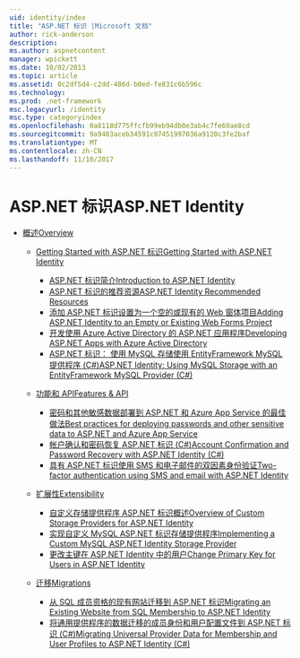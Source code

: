 ```yaml
---
uid: identity/index
title: "ASP.NET 标识 |Microsoft 文档"
author: rick-anderson
description: 
ms.author: aspnetcontent
manager: wpickett
ms.date: 10/02/2013
ms.topic: article
ms.assetid: 0c2df5d4-c2dd-486d-b0ed-fe831c6b596c
ms.technology: 
ms.prod: .net-framework
msc.legacyurl: /identity
msc.type: categoryindex
ms.openlocfilehash: 0a8118d775ffcfb99eb94db0e3ab4c7fe69ae8cd
ms.sourcegitcommit: 9a9483aceb34591c97451997036a9120c3fe2baf
ms.translationtype: MT
ms.contentlocale: zh-CN
ms.lasthandoff: 11/10/2017
---
```

<a name="aspnet-identity"></a><span data-ttu-id="c9a76-102">ASP.NET 标识</span><span class="sxs-lookup"><span data-stu-id="c9a76-102">ASP.NET Identity</span></span>
====================
- [<span data-ttu-id="c9a76-103">概述</span><span class="sxs-lookup"><span data-stu-id="c9a76-103">Overview</span></span>](overview/index.md)

    - [<span data-ttu-id="c9a76-104">Getting Started with ASP.NET 标识</span><span class="sxs-lookup"><span data-stu-id="c9a76-104">Getting Started with ASP.NET Identity</span></span>](overview/getting-started/index.md)

        - [<span data-ttu-id="c9a76-105">ASP.NET 标识简介</span><span class="sxs-lookup"><span data-stu-id="c9a76-105">Introduction to ASP.NET Identity</span></span>](overview/getting-started/introduction-to-aspnet-identity.md)
        - [<span data-ttu-id="c9a76-106">ASP.NET 标识的推荐资源</span><span class="sxs-lookup"><span data-stu-id="c9a76-106">ASP.NET Identity Recommended Resources</span></span>](overview/getting-started/aspnet-identity-recommended-resources.md)
        - [<span data-ttu-id="c9a76-107">添加 ASP.NET 标识设置为一个空的或现有的 Web 窗体项目</span><span class="sxs-lookup"><span data-stu-id="c9a76-107">Adding ASP.NET Identity to an Empty or Existing Web Forms Project</span></span>](overview/getting-started/adding-aspnet-identity-to-an-empty-or-existing-web-forms-project.md)
        - [<span data-ttu-id="c9a76-108">开发使用 Azure Active Directory 的 ASP.NET 应用程序</span><span class="sxs-lookup"><span data-stu-id="c9a76-108">Developing ASP.NET Apps with Azure Active Directory</span></span>](overview/getting-started/developing-aspnet-apps-with-windows-azure-active-directory.md)
        - [<span data-ttu-id="c9a76-109">ASP.NET 标识： 使用 MySQL 存储使用 EntityFramework MySQL 提供程序 (C#)</span><span class="sxs-lookup"><span data-stu-id="c9a76-109">ASP.NET Identity: Using MySQL Storage with an EntityFramework MySQL Provider (C#)</span></span>](overview/getting-started/aspnet-identity-using-mysql-storage-with-an-entityframework-mysql-provider.md)
    - [<span data-ttu-id="c9a76-110">功能和 API</span><span class="sxs-lookup"><span data-stu-id="c9a76-110">Features & API</span></span>](overview/features-api/index.md)

        - [<span data-ttu-id="c9a76-111">密码和其他敏感数据部署到 ASP.NET 和 Azure App Service 的最佳做法</span><span class="sxs-lookup"><span data-stu-id="c9a76-111">Best practices for deploying passwords and other sensitive data to ASP.NET and Azure App Service</span></span>](overview/features-api/best-practices-for-deploying-passwords-and-other-sensitive-data-to-aspnet-and-azure.md)
        - [<span data-ttu-id="c9a76-112">帐户确认和密码恢复 ASP.NET 标识 (C#)</span><span class="sxs-lookup"><span data-stu-id="c9a76-112">Account Confirmation and Password Recovery with ASP.NET Identity (C#)</span></span>](overview/features-api/account-confirmation-and-password-recovery-with-aspnet-identity.md)
        - [<span data-ttu-id="c9a76-113">具有 ASP.NET 标识使用 SMS 和电子邮件的双因素身份验证</span><span class="sxs-lookup"><span data-stu-id="c9a76-113">Two-factor authentication using SMS and email with ASP.NET Identity</span></span>](overview/features-api/two-factor-authentication-using-sms-and-email-with-aspnet-identity.md)
    - [<span data-ttu-id="c9a76-114">扩展性</span><span class="sxs-lookup"><span data-stu-id="c9a76-114">Extensibility</span></span>](overview/extensibility/index.md)

        - [<span data-ttu-id="c9a76-115">自定义存储提供程序 ASP.NET 标识概述</span><span class="sxs-lookup"><span data-stu-id="c9a76-115">Overview of Custom Storage Providers for ASP.NET Identity</span></span>](overview/extensibility/overview-of-custom-storage-providers-for-aspnet-identity.md)
        - [<span data-ttu-id="c9a76-116">实现自定义 MySQL ASP.NET 标识存储提供程序</span><span class="sxs-lookup"><span data-stu-id="c9a76-116">Implementing a Custom MySQL ASP.NET Identity Storage Provider</span></span>](overview/extensibility/implementing-a-custom-mysql-aspnet-identity-storage-provider.md)
        - [<span data-ttu-id="c9a76-117">更改主键在 ASP.NET Identity 中的用户</span><span class="sxs-lookup"><span data-stu-id="c9a76-117">Change Primary Key for Users in ASP.NET Identity</span></span>](overview/extensibility/change-primary-key-for-users-in-aspnet-identity.md)
    - [<span data-ttu-id="c9a76-118">迁移</span><span class="sxs-lookup"><span data-stu-id="c9a76-118">Migrations</span></span>](overview/migrations/index.md)

        - [<span data-ttu-id="c9a76-119">从 SQL 成员资格的现有网站迁移到 ASP.NET 标识</span><span class="sxs-lookup"><span data-stu-id="c9a76-119">Migrating an Existing Website from SQL Membership to ASP.NET Identity</span></span>](overview/migrations/migrating-an-existing-website-from-sql-membership-to-aspnet-identity.md)
        - [<span data-ttu-id="c9a76-120">将通用提供程序的数据迁移的成员身份和用户配置文件到 ASP.NET 标识 (C#)</span><span class="sxs-lookup"><span data-stu-id="c9a76-120">Migrating Universal Provider Data for Membership and User Profiles to ASP.NET Identity (C#)</span></span>](overview/migrations/migrating-universal-provider-data-for-membership-and-user-profiles-to-aspnet-identity.md)
